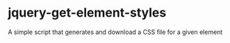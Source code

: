 # jquery-get-element-styles
A simple script that generates and download a CSS file for a given element
